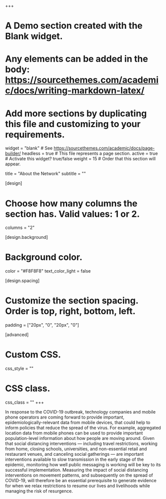 +++
# A Demo section created with the Blank widget.
# Any elements can be added in the body: https://sourcethemes.com/academic/docs/writing-markdown-latex/
# Add more sections by duplicating this file and customizing to your requirements.

widget = "blank"  # See https://sourcethemes.com/academic/docs/page-builder/
headless = true  # This file represents a page section.
active = true  # Activate this widget? true/false
weight = 15  # Order that this section will appear.

title = "About the Network"
subtitle = ""

[design]
  # Choose how many columns the section has. Valid values: 1 or 2.
  columns = "2"

[design.background]
  # Background color.
  color = "#F8F8F8"
  text_color_light = false

[design.spacing]
  # Customize the section spacing. Order is top, right, bottom, left.
  padding = ["20px", "0", "20px", "0"]

[advanced]
 # Custom CSS. 
 css_style = ""
 
 # CSS class.
 css_class = ""
+++

In response to the COVID-19 outbreak, technology companies and mobile phone operators are coming forward to provide important, epidemiologically-relevant data from mobile devices, that could help to inform policies that reduce the spread of the virus. For example, aggregated location data from mobile phones can be used to provide important population-level information about how people are moving around. Given that social distancing interventions — including travel restrictions, working from home, closing schools, universities, and non-essential retail and restaurant venues, and canceling social gatherings — are important interventions available to slow transmission in the early stage of the epidemic, monitoring how well public messaging is working will be key to its successful implementation. Measuring the impact of social distancing interventions on movement patterns, and subsequently on the spread of COVID-19, will therefore be an essential prerequisite to generate evidence for when we relax restrictions to resume our lives and livelihoods while managing the risk of resurgence. 